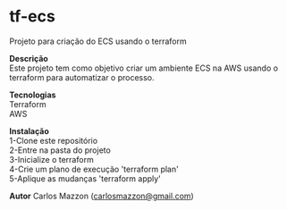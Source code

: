 # tf-ecs<br>
Projeto para criação do ECS usando o terraform<br>

<b>Descrição</b><br>
Este projeto tem como objetivo criar um ambiente ECS na AWS usando o terraform para automatizar o processo.<br>

<b>Tecnologias</b><br>
Terraform<br>
AWS<br>

<b>Instalação</b><br>
1-Clone este repositório<br>
2-Entre na pasta do projeto<br>
3-Inicialize o terraform<br>
4-Crie um plano de execução 'terraform plan'<br>
5-Aplique as mudanças 'terraform apply'<br>

<b>Autor</b>
Carlos Mazzon (carlosmazzon@gmail.com)

